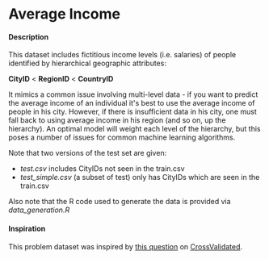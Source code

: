 # Average Income

#### Description
This dataset includes fictitious income levels (i.e. salaries) of people identified by hierarchical geographic attributes:

**CityID** < **RegionID** < **CountryID**

It mimics a common issue involving multi-level data - if you want to predict the average income of an individual it's best to use the average income of people in his city.  However, if there is insufficient data in his city, one must fall back to using average income in his region (and so on, up the hierarchy). An optimal model will weight each level of the hierarchy, but this poses a number of issues for common machine learning algorithms.

Note that two versions of the test set are given:

* *test.csv* includes CityIDs not seen in the train.csv
* *test_simple.csv* (a subset of test) only has CityIDs which are seen in the train.csv

Also note that the R code used to generate the data is provided via *data_generation.R*

#### Inspiration
This problem dataset was inspired by [this question](http://stats.stackexchange.com/questions/221358/how-to-deal-with-hierarchical-nested-data-in-machine-learning) on [CrossValidated](http://stats.stackexchange.com/).